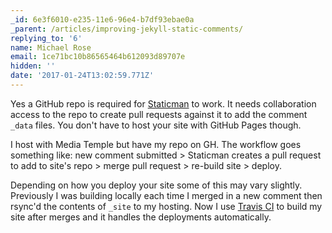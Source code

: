 ```yaml
---
_id: 6e3f6010-e235-11e6-96e4-b7df93ebae0a
_parent: /articles/improving-jekyll-static-comments/
replying_to: '6'
name: Michael Rose
email: 1ce71bc10b86565464b612093d89707e
hidden: ''
date: '2017-01-24T13:02:59.771Z'
---
```


Yes a GitHub repo is required for [Staticman](https://staticman.net/docs/) to work. It needs collaboration access to the repo to create pull requests against it to add the comment `_data` files. You don't have to host your site with GitHub Pages though.

I host with Media Temple but have my repo on GH. The workflow goes something like: new comment submitted > Staticman creates a pull request to add to site's repo > merge pull request > re-build site > deploy.

Depending on how you deploy your site some of this may vary slightly. Previously I was building locally each time I merged in a new comment then rsync'd the contents of `_site` to my hosting. Now I use [Travis CI](https://travis-ci.org/) to build my site after merges and it handles the deployments automatically.
